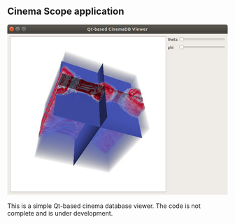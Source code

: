 ## Cinema Scope application

![Alt text](cinema_viewer.png?v=4&s=200 "Qt-based Cinema Viewer")

This is a simple Qt-based cinema database viewer. The code is not complete and is under development. 
